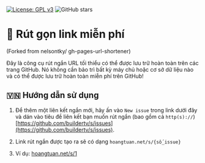 [![License: GPL v3](https://img.shields.io/badge/License-GPLv3-blue.svg)](https://www.gnu.org/licenses/gpl-3.0)
![GitHub stars](https://img.shields.io/github/stars/nelsontky/gh-pages-url-shortener?style=social)

# 🔗 Rút gọn link miễn phí
(Forked from nelsontky/
gh-pages-url-shortener)

Đây là công cụ rút ngắn URL tối thiểu có thể được lưu trữ hoàn toàn trên các trang GitHub. Nó
không cần bảo trì bất kỳ máy chủ hoặc cơ sở dữ liệu nào và có thể được lưu trữ
hoàn toàn miễn phí trên GitHub!


## 🇻🇳 Hướng dẫn sử dụng

1. Để thêm một liên kết ngắn mới, hãy ấn vào `New issue` trong link dưới đây và dán vào tiêu đề liên kết bạn muốn rút ngắn (bao gồm cả `http(s)://`) [https://github.com/buildertv/s/issues](https://github.com/buildertv/s/issues).

2. Link rút ngắn được tạo ra sẽ có dạng
 `hoangtuan.net/s/{số_issue}`

3. Ví dụ:
[hoangtuan.net/s/1](https://hoangtuan.net/s/1) 

